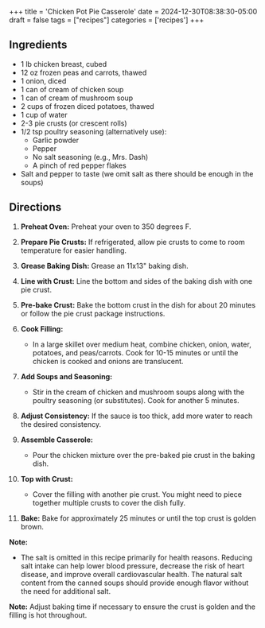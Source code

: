 +++
title = 'Chicken Pot Pie Casserole'
date = 2024-12-30T08:38:30-05:00
draft = false
tags = ["recipes"]
categories = ['recipes']
+++

## Ingredients

- 1 lb chicken breast, cubed
- 12 oz frozen peas and carrots, thawed
- 1 onion, diced
- 1 can of cream of chicken soup
- 1 can of cream of mushroom soup
- 2 cups of frozen diced potatoes, thawed
- 1 cup of water
- 2-3 pie crusts (or crescent rolls)
- 1/2 tsp poultry seasoning (alternatively use):
  - Garlic powder
  - Pepper
  - No salt seasoning (e.g., Mrs. Dash)
  - A pinch of red pepper flakes
- Salt and pepper to taste (we omit salt as there should be enough in the soups)

## Directions

1. **Preheat Oven:** Preheat your oven to 350 degrees F.

2. **Prepare Pie Crusts:** If refrigerated, allow pie crusts to come to room temperature for easier handling.

3. **Grease Baking Dish:** Grease an 11x13" baking dish.

4. **Line with Crust:** Line the bottom and sides of the baking dish with one pie crust.

5. **Pre-bake Crust:** Bake the bottom crust in the dish for about 20 minutes or follow the pie crust package instructions.

6. **Cook Filling:**
   - In a large skillet over medium heat, combine chicken, onion, water, potatoes, and peas/carrots. Cook for 10-15 minutes or until the chicken is cooked and onions are translucent.

7. **Add Soups and Seasoning:**
   - Stir in the cream of chicken and mushroom soups along with the poultry seasoning (or substitutes). Cook for another 5 minutes.

8. **Adjust Consistency:** If the sauce is too thick, add more water to reach the desired consistency.

9. **Assemble Casserole:**
   - Pour the chicken mixture over the pre-baked pie crust in the baking dish.

10. **Top with Crust:**
    - Cover the filling with another pie crust. You might need to piece together multiple crusts to cover the dish fully.

11. **Bake:** Bake for approximately 25 minutes or until the top crust is golden brown.

**Note:** 
- The salt is omitted in this recipe primarily for health reasons. Reducing salt intake can help lower blood pressure, decrease the risk of heart disease, and improve overall cardiovascular health. The natural salt content from the canned soups should provide enough flavor without the need for additional salt.[](https://www.thecmhs.com/holay4/blue-salt-trick.html)[](https://www.nih.gov/news-events/nih-research-matters/health-benefits-cutting-salt)

**Note:** Adjust baking time if necessary to ensure the crust is golden and the filling is hot throughout.
